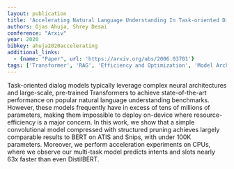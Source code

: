 ```yaml
---
layout: publication
title: 'Accelerating Natural Language Understanding In Task-oriented Dialog'
authors: Ojas Ahuja, Shrey Desai
conference: "Arxiv"
year: 2020
bibkey: ahuja2020accelerating
additional_links:
  - {name: "Paper", url: 'https://arxiv.org/abs/2006.03701'}
tags: ['Transformer', 'RAG', 'Efficiency and Optimization', 'Model Architecture', 'BERT', 'Applications', 'Pruning', 'Reinforcement Learning', 'Pretraining Methods']
---
```

Task-oriented dialog models typically leverage complex neural architectures
and large-scale, pre-trained Transformers to achieve state-of-the-art
performance on popular natural language understanding benchmarks. However,
these models frequently have in excess of tens of millions of parameters,
making them impossible to deploy on-device where resource-efficiency is a major
concern. In this work, we show that a simple convolutional model compressed
with structured pruning achieves largely comparable results to BERT on ATIS and
Snips, with under 100K parameters. Moreover, we perform acceleration
experiments on CPUs, where we observe our multi-task model predicts intents and
slots nearly 63x faster than even DistilBERT.
